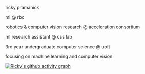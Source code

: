 ricky pramanick

ml @ rbc

robotics & computer vision research @ acceleration consortium

ml research assistant @ css lab

3rd year undergraduate computer science @ uoft

focusing on machine learning and computer vision

[![Ricky's github activity graph](https://github-readme-activity-graph.vercel.app/graph?username=rickygrosvenor-pramanick&theme=gruvbox)](https://github.com/ashutosh00710/github-readme-activity-graph)
  
<!--
<div>
  <img src="https://github-readme-stats.vercel.app/api?username=rickygrosvenor-pramanick&show_icons=true&locale=en&theme=dark" style=" height: 150px;" alt="rickygrosvenor-pramanick" />
  <img src="https://github-readme-streak-stats.herokuapp.com/?user=rickygrosvenor-pramanick&theme=dark" style="height: 150px;" alt="rickygrosvenor-pramanick" />
</div>

-->
